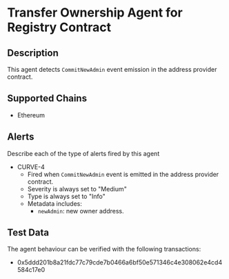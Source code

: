 # Transfer Ownership Agent for Registry Contract

## Description

This agent detects `CommitNewAdmin` event emission in the address provider contract. 

## Supported Chains

- Ethereum

## Alerts

Describe each of the type of alerts fired by this agent

- CURVE-4
  - Fired when `CommitNewAdmin` event is emitted in the address provider contract. 
  - Severity is always set to "Medium" 
  - Type is always set to "Info" 
  - Metadata includes: 
    - `newAdmin`: new owner address.

## Test Data

The agent behaviour can be verified with the following transactions:

- 0x5ddd201b8a21fdc77c79cde7b0466a6bf50e571346c4e308062e4cd4584c17e0
